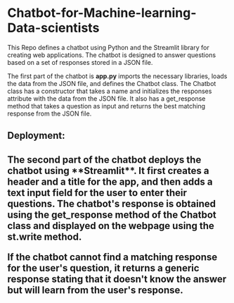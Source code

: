 # Chatbot-for-Machine-learning-Data-scientists
This Repo defines a chatbot using Python and the Streamlit library for creating web applications. The chatbot is designed to answer questions based on a set of responses stored in a JSON file.

The first part of the chatbot is **app.py** imports the necessary libraries, loads the data from the JSON file, and defines the Chatbot class. The Chatbot class has a constructor that takes a name and initializes the responses attribute with the data from the JSON file. It also has a get_response method that takes a question as input and returns the best matching response from the JSON file.

<h2>Deployment:<h2/>
The second part of the chatbot deploys the chatbot using **Streamlit**. It first creates a header and a title for the app, and then adds a text input field for the user to enter their questions. The chatbot's response is obtained using the get_response method of the Chatbot class and displayed on the webpage using the st.write method.

If the chatbot cannot find a matching response for the user's question, it returns a generic response stating that it doesn't know the answer but will learn from the user's response.
